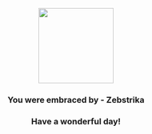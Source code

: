 <p align="center">
    <img src="https://raw.githubusercontent.com/PokeAPI/sprites/master/sprites/pokemon/523.png" width="150" height="150">
</p>
<h3 align="center">You were embraced by - <b>Zebstrika</b></h3>
<h3 align="center">Have a wonderful day!</h3>
